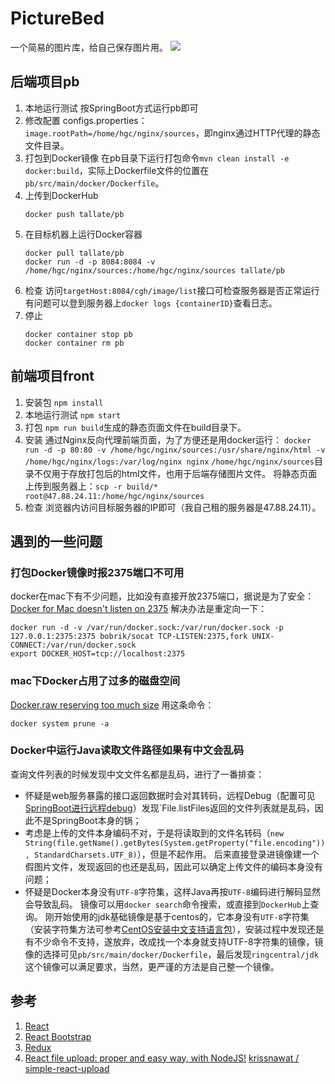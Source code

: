 # PictureBed
一个简易的图片库，给自己保存图片用。
![](http://47.88.24.11/pb.png)

## 后端项目pb
1. 本地运行测试
按SpringBoot方式运行pb即可
1. 修改配置
configs.properties：`image.rootPath=/home/hgc/nginx/sources`，即nginx通过HTTP代理的静态文件目录。
1. 打包到Docker镜像
在pb目录下运行打包命令`mvn clean install -e docker:build`，实际上Dockerfile文件的位置在`pb/src/main/docker/Dockerfile`。
1. 上传到DockerHub
    ```
    docker push tallate/pb
    ```
1. 在目标机器上运行Docker容器
    ```
    docker pull tallate/pb
    docker run -d -p 8084:8084 -v /home/hgc/nginx/sources:/home/hgc/nginx/sources tallate/pb
    ```
1. 检查
访问`targetHost:8084/cgh/image/list`接口可检查服务器是否正常运行
有问题可以登到服务器上`docker logs {containerID}`查看日志。
1. 停止
    ```
    docker container stop pb
    docker container rm pb
    ```

## 前端项目front
1. 安装包
`npm install`
1. 本地运行测试
`npm start`
1. 打包
`npm run build`生成的静态页面文件在build目录下。
1. 安装
通过Nginx反向代理前端页面，为了方便还是用docker运行：
`docker run -d -p 80:80 -v /home/hgc/nginx/sources:/usr/share/nginx/html -v /home/hgc/nginx/logs:/var/log/nginx nginx`
`/home/hgc/nginx/sources`目录不仅用于存放打包后的html文件，也用于后端存储图片文件。
将静态页面上传到服务器上：`scp -r build/* root@47.88.24.11:/home/hgc/nginx/sources`
1. 检查
浏览器内访问目标服务器的IP即可（我自己租的服务器是47.88.24.11）。


## 遇到的一些问题
### 打包Docker镜像时报2375端口不可用
docker在mac下有不少问题，比如没有直接开放2375端口，据说是为了安全：
[Docker for Mac doesn't listen on 2375](https://github.com/docker/for-mac/issues/770)
解决办法是重定向一下：
```
docker run -d -v /var/run/docker.sock:/var/run/docker.sock -p 127.0.0.1:2375:2375 bobrik/socat TCP-LISTEN:2375,fork UNIX-CONNECT:/var/run/docker.sock
export DOCKER_HOST=tcp://localhost:2375
```
### mac下Docker占用了过多的磁盘空间
[Docker.raw reserving too much size](https://github.com/docker/for-mac/issues/2297)
用这条命令：
```
docker system prune -a
```
### Docker中运行Java读取文件路径如果有中文会乱码
查询文件列表的时候发现中文文件名都是乱码，进行了一番排查：
* 怀疑是web服务暴露的接口返回数据时会对其转码，远程Debug（配置可见[SpringBoot进行远程debug](https://blog.csdn.net/weixin_42740530/article/details/89524509)）发现`File.listFiles返回的文件列表就是乱码，因此不是SpringBoot本身的锅；
* 考虑是上传的文件本身编码不对，于是将读取到的文件名转码（`new String(file.getName().getBytes(System.getProperty("file.encoding")), StandardCharsets.UTF_8)`），但是不起作用。
后来直接登录进镜像建一个假图片文件，发现返回的也还是乱码，因此可以确定上传文件的编码本身没有问题；
* 怀疑是Docker本身没有`UTF-8`字符集，这样Java再按`UTF-8`编码进行解码显然会导致乱码。
镜像可以用`docker search`命令搜索，或直接到`DockerHub`上查询。
刚开始使用的jdk基础镜像是基于centos的，它本身没有`UTF-8`字符集（安装字符集方法可参考[CentOS安装中文支持语言包](https://www.cnblogs.com/wr2020/p/11985835.html)），安装过程中发现还是有不少命令不支持，遂放弃，改成找一个本身就支持UTF-8字符集的镜像，镜像的选择可见`pb/src/main/docker/Dockerfile`，最后发现`ringcentral/jdk`这个镜像可以满足要求，当然，更严谨的方法是自己整一个镜像。



## 参考
1. [React](https://reactjs.org/)
1. [React Bootstrap](https://react-bootstrap.github.io/)
1. [Redux](https://redux.js.org/)
1. [React file upload: proper and easy way, with NodeJS!](https://programmingwithmosh.com/javascript/react-file-upload-proper-server-side-nodejs-easy/)
[krissnawat / simple-react-upload](https://github.com/krissnawat/simple-react-upload)

